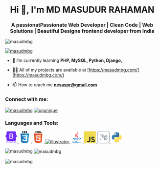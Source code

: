 <img sre="https://media.licdn.com/dms/image/v2/D5616AQFj9qebRfTvvg/profile-displaybackgroundimage-shrink_350_1400/profile-displaybackgroundimage-shrink_350_1400/0/1709618516355?e=1738195200&v=beta&t=mbxcFaerATZ_cu9fBttnhntBzlrzsYuxLoNS1bzf-VE">

<h1 align="center">Hi 👋, I'm MD MASUDUR RAHAMAN</h1>
<h3 align="center">A passionatPassionate Web Developer | Clean Code | Web Solutions | Beautiful Designe frontend developer from India</h3>

<p align="left"> <img src="https://komarev.com/ghpvc/?username=masudmbg&label=Profile%20views&color=0e75b6&style=flat" alt="masudmbg" /> </p>

<p align="left"> <a href="https://github.com/ryo-ma/github-profile-trophy"><img src="https://github-profile-trophy.vercel.app/?username=masudmbg" alt="masudmbg" /></a> </p>

- 🌱 I’m currently learning **PHP, MySQL, Python, Django,**

- 👨‍💻 All of my projects are available at [https://masudmbg.com/](https://masudmbg.com/)

- 📫 How to reach me **nesaspr@gmail.com**

<h3 align="left">Connect with me:</h3>
<p align="left">
<a href="https://twitter.com/masudmbg" target="blank"><img align="center" src="https://raw.githubusercontent.com/rahuldkjain/github-profile-readme-generator/master/src/images/icons/Social/twitter.svg" alt="masudmbg" height="30" width="40" /></a>
<a href="https://fb.com/upunique" target="blank"><img align="center" src="https://raw.githubusercontent.com/rahuldkjain/github-profile-readme-generator/master/src/images/icons/Social/facebook.svg" alt="upunique" height="30" width="40" /></a>
</p>

<h3 align="left">Languages and Tools:</h3>
<p align="left"> <a href="https://getbootstrap.com" target="_blank" rel="noreferrer"> <img src="https://raw.githubusercontent.com/devicons/devicon/master/icons/bootstrap/bootstrap-plain-wordmark.svg" alt="bootstrap" width="40" height="40"/> </a> <a href="https://www.w3schools.com/css/" target="_blank" rel="noreferrer"> <img src="https://raw.githubusercontent.com/devicons/devicon/master/icons/css3/css3-original-wordmark.svg" alt="css3" width="40" height="40"/> </a> <a href="https://www.w3.org/html/" target="_blank" rel="noreferrer"> <img src="https://raw.githubusercontent.com/devicons/devicon/master/icons/html5/html5-original-wordmark.svg" alt="html5" width="40" height="40"/> </a> <a href="https://www.adobe.com/in/products/illustrator.html" target="_blank" rel="noreferrer"> <img src="https://www.vectorlogo.zone/logos/adobe_illustrator/adobe_illustrator-icon.svg" alt="illustrator" width="40" height="40"/> </a> <a href="https://www.java.com" target="_blank" rel="noreferrer"> <img src="https://raw.githubusercontent.com/devicons/devicon/master/icons/java/java-original.svg" alt="java" width="40" height="40"/> </a> <a href="https://developer.mozilla.org/en-US/docs/Web/JavaScript" target="_blank" rel="noreferrer"> <img src="https://raw.githubusercontent.com/devicons/devicon/master/icons/javascript/javascript-original.svg" alt="javascript" width="40" height="40"/> </a> <a href="https://www.photoshop.com/en" target="_blank" rel="noreferrer"> <img src="https://raw.githubusercontent.com/devicons/devicon/master/icons/photoshop/photoshop-line.svg" alt="photoshop" width="40" height="40"/> </a> <a href="https://www.python.org" target="_blank" rel="noreferrer"> <img src="https://raw.githubusercontent.com/devicons/devicon/master/icons/python/python-original.svg" alt="python" width="40" height="40"/> </a> </p>

<p><img align="left" src="https://github-readme-stats.vercel.app/api/top-langs?username=masudmbg&show_icons=true&locale=en&layout=compact" alt="masudmbg" /></p>

<p>&nbsp;<img align="center" src="https://github-readme-stats.vercel.app/api?username=masudmbg&show_icons=true&locale=en" alt="masudmbg" /></p>

<p><img align="center" src="https://github-readme-streak-stats.herokuapp.com/?user=masudmbg&" alt="masudmbg" /></p>
